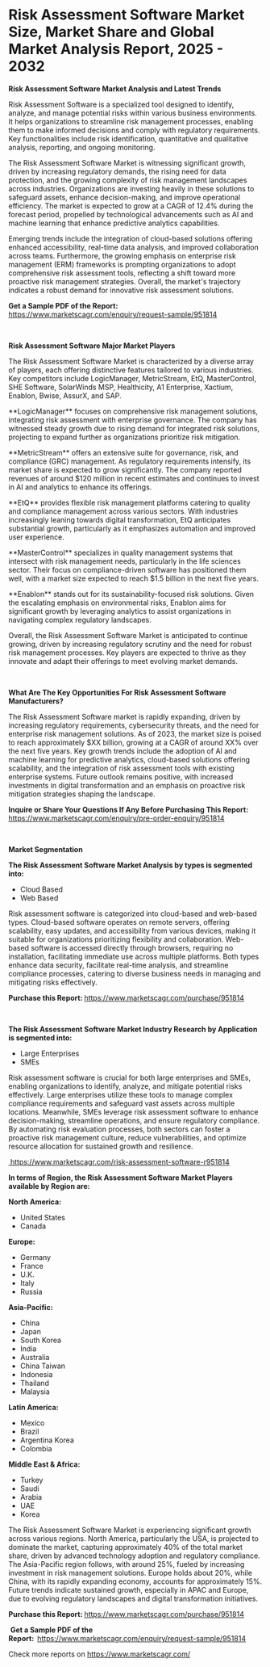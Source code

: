 <p><h1>Risk Assessment Software Market Size, Market Share and Global Market Analysis Report, 2025 - 2032</h1></p><p><strong>Risk Assessment Software Market Analysis and Latest Trends</strong></p>
<p><p>Risk Assessment Software is a specialized tool designed to identify, analyze, and manage potential risks within various business environments. It helps organizations to streamline risk management processes, enabling them to make informed decisions and comply with regulatory requirements. Key functionalities include risk identification, quantitative and qualitative analysis, reporting, and ongoing monitoring. </p><p>The Risk Assessment Software Market is witnessing significant growth, driven by increasing regulatory demands, the rising need for data protection, and the growing complexity of risk management landscapes across industries. Organizations are investing heavily in these solutions to safeguard assets, enhance decision-making, and improve operational efficiency. The market is expected to grow at a CAGR of 12.4% during the forecast period, propelled by technological advancements such as AI and machine learning that enhance predictive analytics capabilities. </p><p>Emerging trends include the integration of cloud-based solutions offering enhanced accessibility, real-time data analysis, and improved collaboration across teams. Furthermore, the growing emphasis on enterprise risk management (ERM) frameworks is prompting organizations to adopt comprehensive risk assessment tools, reflecting a shift toward more proactive risk management strategies. Overall, the market's trajectory indicates a robust demand for innovative risk assessment solutions.</p></p>
<p><strong>Get a Sample PDF of the Report:&nbsp;</strong> <a href="https://www.marketscagr.com/enquiry/request-sample/951814?utm_campaign=3099&utm_medium=2&utm_source=Github&utm_content=ia&utm_term=06032025&utm_id=risk-assessment-software">https://www.marketscagr.com/enquiry/request-sample/951814</a></p>
<p>&nbsp;</p>
<p><strong>Risk Assessment Software Major Market Players</strong></p>
<p><p>The Risk Assessment Software Market is characterized by a diverse array of players, each offering distinctive features tailored to various industries. Key competitors include LogicManager, MetricStream, EtQ, MasterControl, SHE Software, SolarWinds MSP, Healthicity, A1 Enterprise, Xactium, Enablon, Bwise, AssurX, and SAP.</p><p>**LogicManager** focuses on comprehensive risk management solutions, integrating risk assessment with enterprise governance. The company has witnessed steady growth due to rising demand for integrated risk solutions, projecting to expand further as organizations prioritize risk mitigation.</p><p>**MetricStream** offers an extensive suite for governance, risk, and compliance (GRC) management. As regulatory requirements intensify, its market share is expected to grow significantly. The company reported revenues of around $120 million in recent estimates and continues to invest in AI and analytics to enhance its offerings.</p><p>**EtQ** provides flexible risk management platforms catering to quality and compliance management across various sectors. With industries increasingly leaning towards digital transformation, EtQ anticipates substantial growth, particularly as it emphasizes automation and improved user experience.</p><p>**MasterControl** specializes in quality management systems that intersect with risk management needs, particularly in the life sciences sector. Their focus on compliance-driven software has positioned them well, with a market size expected to reach $1.5 billion in the next five years.</p><p>**Enablon** stands out for its sustainability-focused risk solutions. Given the escalating emphasis on environmental risks, Enablon aims for significant growth by leveraging analytics to assist organizations in navigating complex regulatory landscapes.</p><p>Overall, the Risk Assessment Software Market is anticipated to continue growing, driven by increasing regulatory scrutiny and the need for robust risk management processes. Key players are expected to thrive as they innovate and adapt their offerings to meet evolving market demands.</p></p>
<p>&nbsp;</p>
<p><strong>What Are The Key Opportunities For Risk Assessment Software Manufacturers?</strong></p>
<p><p>The Risk Assessment Software market is rapidly expanding, driven by increasing regulatory requirements, cybersecurity threats, and the need for enterprise risk management solutions. As of 2023, the market size is poised to reach approximately $XX billion, growing at a CAGR of around XX% over the next five years. Key growth trends include the adoption of AI and machine learning for predictive analytics, cloud-based solutions offering scalability, and the integration of risk assessment tools with existing enterprise systems. Future outlook remains positive, with increased investments in digital transformation and an emphasis on proactive risk mitigation strategies shaping the landscape.</p></p>
<p><strong>Inquire or Share Your Questions If Any Before Purchasing This Report:</strong> <a href="https://www.marketscagr.com/enquiry/pre-order-enquiry/951814?utm_campaign=3099&utm_medium=2&utm_source=Github&utm_content=ia&utm_term=06032025&utm_id=risk-assessment-software">https://www.marketscagr.com/enquiry/pre-order-enquiry/951814</a></p>
<p>&nbsp;</p>
<p><strong>Market Segmentation</strong></p>
<p><strong>The Risk Assessment Software Market Analysis by types is segmented into:</strong></p>
<p><ul><li>Cloud Based</li><li>Web Based</li></ul></p>
<p><p>Risk assessment software is categorized into cloud-based and web-based types. Cloud-based software operates on remote servers, offering scalability, easy updates, and accessibility from various devices, making it suitable for organizations prioritizing flexibility and collaboration. Web-based software is accessed directly through browsers, requiring no installation, facilitating immediate use across multiple platforms. Both types enhance data security, facilitate real-time analysis, and streamline compliance processes, catering to diverse business needs in managing and mitigating risks effectively.</p></p>
<p><strong>Purchase this Report:&nbsp;</strong><a href="https://www.marketscagr.com/purchase/951814?utm_campaign=3099&utm_medium=2&utm_source=Github&utm_content=ia&utm_term=06032025&utm_id=risk-assessment-software">https://www.marketscagr.com/purchase/951814</a></p>
<p>&nbsp;</p>
<p><strong>The Risk Assessment Software Market Industry Research by Application is segmented into:</strong></p>
<p><ul><li>Large Enterprises</li><li>SMEs</li></ul></p>
<p><p>Risk assessment software is crucial for both large enterprises and SMEs, enabling organizations to identify, analyze, and mitigate potential risks effectively. Large enterprises utilize these tools to manage complex compliance requirements and safeguard vast assets across multiple locations. Meanwhile, SMEs leverage risk assessment software to enhance decision-making, streamline operations, and ensure regulatory compliance. By automating risk evaluation processes, both sectors can foster a proactive risk management culture, reduce vulnerabilities, and optimize resource allocation for sustained growth and resilience.</p></p>
<p><a href="https://www.marketscagr.com/risk-assessment-software-r951814?utm_campaign=3099&utm_medium=2&utm_source=Github&utm_content=ia&utm_term=06032025&utm_id=risk-assessment-software">&nbsp;https://www.marketscagr.com/risk-assessment-software-r951814</a></p>
<p><strong>In terms of Region, the Risk Assessment Software Market Players available by Region are:</strong></p>
<p>
    <p> <strong> North America: </strong>
        <ul>
            <li>United States</li>
            <li>Canada</li>
        </ul>
        </p> 
    <p> <strong> Europe: </strong>
        <ul>
            <li>Germany</li>
            <li>France</li>
            <li>U.K.</li>
            <li>Italy</li>
            <li>Russia</li>
        </ul>
        </p> 
    <p> <strong> Asia-Pacific: </strong>
        <ul>
            <li>China</li>
            <li>Japan</li>
            <li>South Korea</li>
            <li>India</li>
            <li>Australia</li>
            <li>China Taiwan</li>
            <li>Indonesia</li>
            <li>Thailand</li>
            <li>Malaysia</li>
        </ul>
        </p> 
    <p> <strong> Latin America: </strong>
        <ul>
            <li>Mexico</li>
            <li>Brazil</li>
            <li>Argentina Korea</li>
            <li>Colombia</li>
        </ul>
        </p> 
    <p> <strong> Middle East & Africa: </strong>
        <ul>
            <li>Turkey</li>
            <li>Saudi</li>
            <li>Arabia</li>
            <li>UAE</li>
            <li>Korea</li>
        </ul>
    </p>
    </p>
<p><p>The Risk Assessment Software Market is experiencing significant growth across various regions. North America, particularly the USA, is projected to dominate the market, capturing approximately 40% of the total market share, driven by advanced technology adoption and regulatory compliance. The Asia-Pacific region follows, with around 25%, fueled by increasing investment in risk management solutions. Europe holds about 20%, while China, with its rapidly expanding economy, accounts for approximately 15%. Future trends indicate sustained growth, especially in APAC and Europe, due to evolving regulatory landscapes and digital transformation initiatives.</p></p>
<p><strong>Purchase this Report: </strong><a href="https://www.marketscagr.com/purchase/951814?utm_campaign=3099&utm_medium=2&utm_source=Github&utm_content=ia&utm_term=06032025&utm_id=risk-assessment-software">https://www.marketscagr.com/purchase/951814</a></p>
<p>&nbsp;<strong>Get a Sample PDF of the Report:&nbsp;&nbsp;</strong><a href="https://www.marketscagr.com/enquiry/request-sample/951814?utm_campaign=3099&utm_medium=2&utm_source=Github&utm_content=ia&utm_term=06032025&utm_id=risk-assessment-software">https://www.marketscagr.com/enquiry/request-sample/951814</a></p>
<p><strong></strong></p>
<p>Check more reports on <a href="https://www.marketscagr.com/?utm_campaign=3099&utm_medium=2&utm_source=Github&utm_content=ia&utm_term=06032025&utm_id=risk-assessment-software">https://www.marketscagr.com/</a></p>